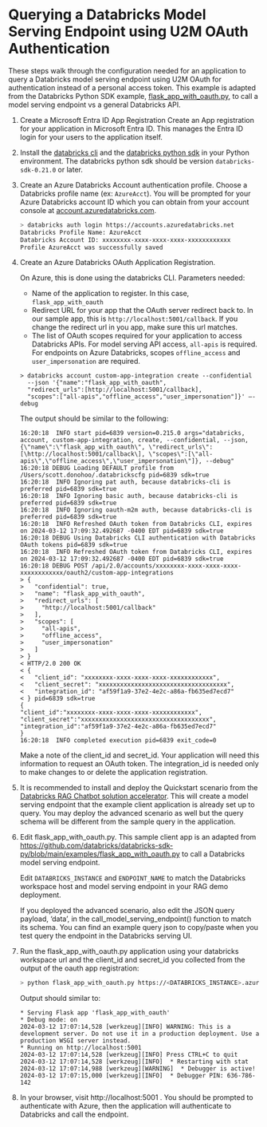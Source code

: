 # Querying a Databricks Model Serving Endpoint using U2M OAuth Authentication

These steps walk through the configuration needed for an application to query a Databricks model serving endpoint using U2M OAuth for authentication instead of a personal access token. This example is adapted from the Databricks Python SDK example, [flask_app_with_oauth.py](https://github.com/databricks/databricks-sdk-py/blob/main/examples/flask_app_with_oauth.py), to call a model serving endpoint vs a general Databricks API.

1. Create a Microsoft Entra ID App Registration
    Create an App registration for your application in Microsoft Entra ID.
    This manages the Entra ID login for your users to the application itself.

2. Install the [databricks cli](https://learn.microsoft.com/en-us/azure/databricks/dev-tools/cli/install) and the [databricks python sdk](https://docs.databricks.com/en/dev-tools/sdk-python.html#get-started-with-the-databricks-sdk-for-python) in your Python environment. The databricks python sdk should be version `databricks-sdk-0.21.0` or later.

3. Create an Azure Databricks Account authentication profile. Choose a Databricks profile name (ex: `AzureAcct`). You will be prompted for your Azure Databricks account ID which you can obtain from your account console at [account.azuredatabricks.com](https://account.azuredatabricks.com).


    ```bash
    > databricks auth login https://accounts.azuredatabricks.net
    Databricks Profile Name: AzureAcct
    Databricks Account ID: xxxxxxxx-xxxx-xxxx-xxxx-xxxxxxxxxxxx
    Profile AzureAcct was successfully saved
    ```

4. Create an Azure Databricks OAuth Application Registration.  

    On Azure, this is done using the databricks CLI. Parameters needed:  
    * Name of the application to register. In this case, `flask_app_with_oauth`  
    * Redirect URL for your app that the OAuth server redirect back to. In our sample app, this is `http://localhost:5001/callback`. If you change the redirect url in you app, make sure this url matches.  
    * The list of OAuth scopes required for your application to access Databricks APIs. For model serving API access, `all-apis` is required. For endpoints on Azure Databricks, scopes `offline_access` and `user_impersonation` are required.

    ```shell
    > databricks account custom-app-integration create --confidential
      --json '{"name":"flask_app_with_oauth",
      "redirect_urls":[http://localhost:5001/callback],
      "scopes":["all-apis","offline_access","user_impersonation"]}' –-debug
    ```

    The output should be similar to the following:

    ```
    16:20:18  INFO start pid=6839 version=0.215.0 args="databricks, account, custom-app-integration, create, --confidential, --json, {\"name\":\"flask_app_with_oauth\", \"redirect_urls\":[\http://localhost:5001/callback\], \"scopes\":[\"all-apis\",\"offline_access\",\"user_impersonation\"]}, --debug"
    16:20:18 DEBUG Loading DEFAULT profile from /Users/scott.donohoo/.databrickscfg pid=6839 sdk=true
    16:20:18  INFO Ignoring pat auth, because databricks-cli is preferred pid=6839 sdk=true
    16:20:18  INFO Ignoring basic auth, because databricks-cli is preferred pid=6839 sdk=true
    16:20:18  INFO Ignoring oauth-m2m auth, because databricks-cli is preferred pid=6839 sdk=true
    16:20:18  INFO Refreshed OAuth token from Databricks CLI, expires on 2024-03-12 17:09:32.492687 -0400 EDT pid=6839 sdk=true
    16:20:18 DEBUG Using Databricks CLI authentication with Databricks OAuth tokens pid=6839 sdk=true
    16:20:18  INFO Refreshed OAuth token from Databricks CLI, expires on 2024-03-12 17:09:32.492687 -0400 EDT pid=6839 sdk=true
    16:20:18 DEBUG POST /api/2.0/accounts/xxxxxxxx-xxxx-xxxx-xxxx-xxxxxxxxxxxx/oauth2/custom-app-integrations
    > {
    >   "confidential": true,
    >   "name": "flask_app_with_oauth",
    >   "redirect_urls": [
    >     "http://localhost:5001/callback"
    >   ],
    >   "scopes": [
    >     "all-apis",
    >     "offline_access",
    >     "user_impersonation"
    >   ]
    > }
    < HTTP/2.0 200 OK
    < {
    <   "client_id": "xxxxxxxx-xxxx-xxxx-xxxx-xxxxxxxxxxxx",
    <   "client_secret": "xxxxxxxxxxxxxxxxxxxxxxxxxxxxxxxxxxxx",
    <   "integration_id": "af59f1a9-37e2-4e2c-a86a-fb635ed7ecd7"
    < } pid=6839 sdk=true
    {
    "client_id":"xxxxxxxx-xxxx-xxxx-xxxx-xxxxxxxxxxxx",
    "client_secret":"xxxxxxxxxxxxxxxxxxxxxxxxxxxxxxxxxxxx",
    "integration_id":"af59f1a9-37e2-4e2c-a86a-fb635ed7ecd7"
    }
    16:20:18  INFO completed execution pid=6839 exit_code=0
    ```

    Make a note of the client_id and secret_id. Your application will need this information to request an OAuth token. The integration_id is needed only to make changes to or delete the application registration.

5. It is recommended to install and deploy the Quickstart scenario from the [Databricks RAG Chatbot solution accelerator](https://www.databricks.com/resources/demos/tutorials/data-science-and-ai/lakehouse-ai-deploy-your-llm-chatbot). This will create a model serving endpoint that the example client application is already set up to query. You may deploy the advanced scenario as well but the query schema will be different from the sample query in the application.  

6. Edit flask_app_with_oauth.py. This sample client app is an  adapted from https://github.com/databricks/databricks-sdk-py/blob/main/examples/flask_app_with_oauth.py to call a Databricks model serving endpoint.  

    Edit `DATABRICKS_INSTANCE` and `ENDPOINT_NAME` to match the Databricks workspace host and model serving endpoint in your RAG demo deployment.

    If you deployed the advanced scenario, also edit the JSON query payload, ‘data’, in the call_model_serving_endpoint() function to match its schema. You can find an example query json to copy/paste when you test query the endpoint in the Databricks serving UI.


7. Run the flask_app_with_oauth.py application using your databricks workspace url and the client_id and secret_id you collected from the output of the oauth app registration:

    ```bash
    > python flask_app_with_oauth.py https://<DATABRICKS_INSTANCE>.azuredatabricks.net/ --client_id xxxxxxxx-xxxx-xxxx-xxxx-xxxxxxxxxxxx  --client_secret xxxxxxxxxxxxxxxxxxxxxxxxxxxxxxxxxxxx
    ```

    Output should similar to:

    ```
    * Serving Flask app 'flask_app_with_oauth'
    * Debug mode: on
    2024-03-12 17:07:14,528 [werkzeug][INFO] WARNING: This is a development server. Do not use it in a production deployment. Use a production WSGI server instead.
    * Running on http://localhost:5001
    2024-03-12 17:07:14,528 [werkzeug][INFO] Press CTRL+C to quit
    2024-03-12 17:07:14,528 [werkzeug][INFO]  * Restarting with stat
    2024-03-12 17:07:14,988 [werkzeug][WARNING]  * Debugger is active!
    2024-03-12 17:07:15,000 [werkzeug][INFO]  * Debugger PIN: 636-786-142
    ```
 

8. In your browser, visit http://localhost:5001 . You should be prompted to authenticate with Azure, then the application will authenticate to Databricks and call the endpoint.